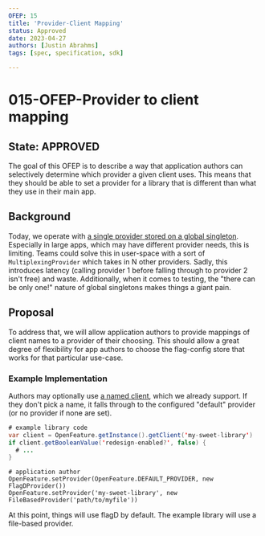 ```yaml
---
OFEP: 15
title: 'Provider-Client Mapping'
status: Approved
date: 2023-04-27
authors: [Justin Abrahms]
tags: [spec, specification, sdk]

---
```

# 015-OFEP-Provider to client mapping

## State: APPROVED

The goal of this OFEP is to describe a way that application authors can selectively determine which provider a given client uses. This means that they should be able to set a provider for a library that is different than what they use in their main app.

## Background

Today, we operate with [a single provider stored on a global singleton](https://github.com/open-feature/spec/blob/74c373e089ad77bf8cac84f3d93c00c945ff3a8a/specification/sections/01-flag-evaluation.md?plain=1#L25). Especially in large apps, which may have different provider needs, this is limiting. Teams could solve this in user-space with a sort of `MultiplexingProvider` which takes in N other providers. Sadly, this introduces latency (calling provider 1 before falling through to provider 2 isn't free) and waste. Additionally, when it comes to testing, the "there can be only one!" nature of global singletons makes things a giant pain.

## Proposal

To address that, we will allow application authors to provide mappings of client names to a provider of their choosing. This should allow a great degree of flexibility for app authors to choose the flag-config store that works for that particular use-case.

### Example Implementation

Authors may optionally use [a named client](https://github.com/open-feature/spec/blob/74c373e089ad77bf8cac84f3d93c00c945ff3a8a/specification/sections/01-flag-evaluation.md?plain=1#L60), which we already support. If they don't pick a name, it falls through to the configured "default" provider (or no provider if none are set).

```java
# example library code
var client = OpenFeature.getInstance().getClient('my-sweet-library')
if client.getBooleanValue('redesign-enabled?', false) {
  # ...
}
```

```
# application author
OpenFeature.setProvider(OpenFeature.DEFAULT_PROVIDER, new FlagDProvider())
OpenFeature.setProvider('my-sweet-library', new FileBasedProvider('path/to/myfile'))
```

At this point, things will use flagD by default. The example library will use a file-based provider.
